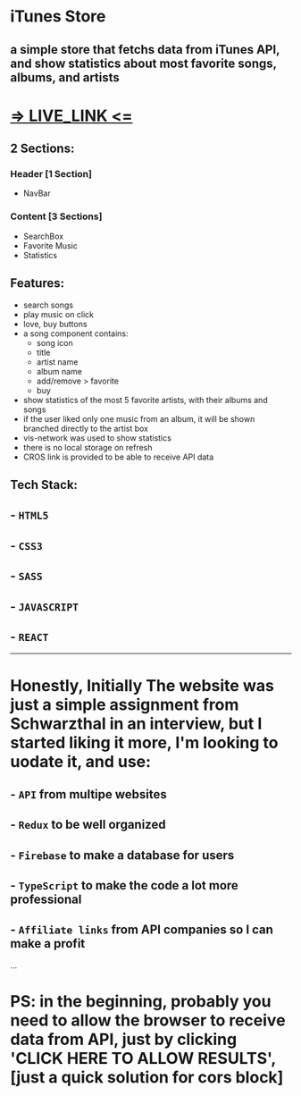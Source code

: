# iTunes Store

## a simple store that fetchs data from iTunes API, and show statistics about most favorite songs, albums, and artists

# [=> LIVE_LINK <=](https://itunes-store.netlify.app/)

## 2 Sections:

### Header [1 Section]

- NavBar

### Content [3 Sections]

- SearchBox
- Favorite Music
- Statistics

## Features:

- search songs
- play music on click
- love, buy buttons
- a song component contains:
  - song icon
  - title
  - artist name
  - album name
  - add/remove > favorite
  - buy
- show statistics of the most 5 favorite artists, with their albums and songs
- if the user liked only one music from an album, it will be shown branched
  directly to the artist box
- vis-network was used to show statistics
- there is no local storage on refresh
- CROS link is provided to be able to receive API data

## Tech Stack:
##  - `HTML5`
##  - `CSS3`
##  - `SASS`
##  - `JAVASCRIPT`
##  - `REACT`

-----
# Honestly, Initially The website was just a simple assignment from Schwarzthal in an interview, but I started liking it more, I'm looking to uodate it, and use:
## - `API` from multipe websites
## - `Redux` to be well organized
## - `Firebase` to make a database for users
## - `TypeScript` to make the code a lot more professional
## - `Affiliate links` from API companies so I can make a profit
...
# PS: in the beginning, probably you need to allow the browser to receive data from API, just by clicking 'CLICK HERE TO ALLOW RESULTS', [just a quick solution for cors block]
